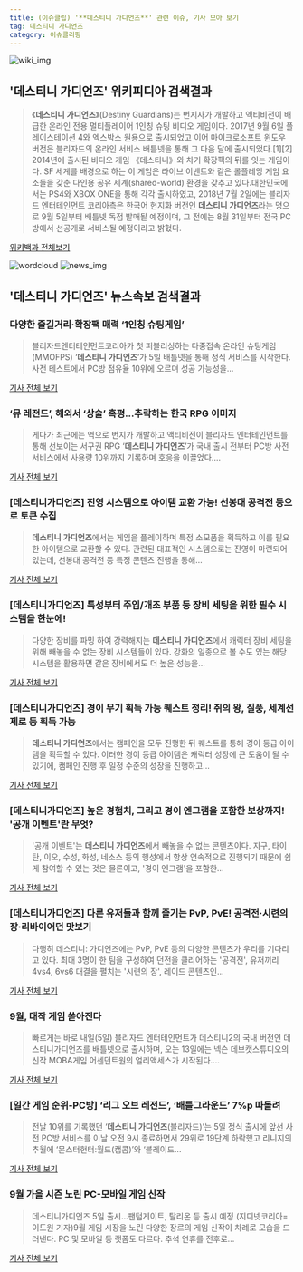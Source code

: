 ```yaml
---
title: (이슈클립) '**데스티니 가디언즈**' 관련 이슈, 기사 모아 보기
tag: 데스티니 가디언즈
category: 이슈클리핑
---
```

![wiki_img](https://user-images.githubusercontent.com/42597476/44503234-41136a80-a6d0-11e8-9071-6fc6418eafe4.png)
## **'**데스티니 가디언즈**'** 위키피디아 검색결과
>《**데스티니 가디언즈**》(Destiny Guardians)는 번지사가 개발하고 액티비전이 배급한 온라인 전용 멀티플레이어 1인칭 슈팅 비디오 게임이다. 2017년 9월 6일 플레이스테이션 4와 엑스박스 원용으로 출시되었고 이어 마이크로소프트 윈도우 버전은 블리자드의 온라인 서비스 배틀넷을 통해 그 다음 달에 출시되었다.[1][2] 2014년에 출시된 비디오 게임 《데스티니》와 차기 확장팩의 뒤를 잇는 게임이다. SF 세계를 배경으로 하는 이 게임은 라이브 이벤트와 같은 롤플레잉 게임 요소들을 갖춘 다인용 공유 세계(shared-world) 환경을 갖추고 있다.대한민국에서는 PS4와 XBOX ONE을 통해 각각 출시하였고, 2018년 7월 2일에는 블리자드 엔터테인먼트 코리아측은 한국어 현지화 버전인 **데스티니 가디언즈**라는 명으로 9월 5일부터 배틀넷 독점 발매될 예정이며, 그 전에는 8월 31일부터 전국 PC방에서 선공개로 서비스될 예정이라고 밝혔다.

<a href="https://ko.wikipedia.org/wiki/데스티니 가디언즈" target="_blank">위키백과 전체보기</a>

![wordcloud](https://s3.ap-northeast-2.amazonaws.com/lyrics101-wordcloud/2018-09-05-1536095118.png)
![news_img](https://user-images.githubusercontent.com/42597476/44507050-1206f400-a6e4-11e8-8d98-7ffbfebb353f.png)
## **'**데스티니 가디언즈**'** 뉴스속보 검색결과
### 다양한 즐길거리·확장팩 매력 ‘1인칭 슈팅게임’

>블리자드엔터테인먼트코리아가 첫 퍼블리싱하는 다중접속 온라인 슈팅게임(MMOFPS) ‘**데스티니 가디언즈**’가 5일 배틀넷을 통해 정식 서비스를 시작한다. 사전 테스트에서 PC방 점유율 10위에 오르며 성공 가능성을...

<a href="http://sports.donga.com/3/all/20180903/91820290/3" target="_blank">기사 전체 보기</a>

### ‘뮤 레전드’, 해외서 ‘상술’ 혹평…추락하는 한국 RPG 이미지

>게다가 최근에는 역으로 번지가 개발하고 액티비전이 블리자드 엔터테인먼트를 통해 선보이는 서구권 RPG ‘**데스티니 가디언즈**’가 국내 출시 전부터 PC방 사전 서비스에서 사용량 10위까지 기록하며 호응을 이끌었다....

<a href="http://www.kukinews.com/news/article.html?no=582257" target="_blank">기사 전체 보기</a>

### [데스티니가디언즈] 진영 시스템으로 아이템 교환 가능! 선봉대 공격전 등으로 토큰 수집

>**데스티니 가디언즈**에서는 게임을 플레이하며 특정 소모품을 획득하고 이를 필요한 아이템으로 교환할 수 있다. 관련된 대표적인 시스템으로는 진영이 마련되어 있는데, 선봉대 공격전 등 특정 콘텐츠 진행을 통해...

<a href="http://www.inven.co.kr/webzine/news/?news=206480&site=destinyguardians" target="_blank">기사 전체 보기</a>

### [데스티니가디언즈] 특성부터 주입/개조 부품 등 장비 세팅을 위한 필수 시스템을 한눈에!

>다양한 장비를 파밍 하여 강력해지는 **데스티니 가디언즈**에서 캐릭터 장비 세팅을 위해 빼놓을 수 없는 장비 시스템들이 있다. 강화의 일종으로 볼 수도 있는 해당 시스템을 활용하면 같은 장비에서도 더 높은 성능을...

<a href="http://www.inven.co.kr/webzine/news/?news=206481&site=destinyguardians" target="_blank">기사 전체 보기</a>

### [데스티니가디언즈] 경이 무기 획득 가능 퀘스트 정리! 쥐의 왕, 질풍, 세계선 제로 등 획득 가능

>**데스티니 가디언즈**에서는 캠페인을 모두 진행한 뒤 퀘스트를 통해 경이 등급 아이템을 획득할 수 있다. 이러한 경이 등급 아이템은 캐릭터 성장에 큰 도움이 될 수 있기에, 캠페인 진행 후 일정 수준의 성장을 진행하고...

<a href="http://www.inven.co.kr/webzine/news/?news=206531&site=destinyguardians" target="_blank">기사 전체 보기</a>

### [데스티니가디언즈] 높은 경험치, 그리고 경이 엔그램을 포함한 보상까지! '공개 이벤트'란 무엇?

>'공개 이벤트'는 **데스티니 가디언즈**에서 빼놓을 수 없는 콘텐츠이다. 지구, 타이탄, 이오, 수성, 화성, 네소스 등의 행성에서 항상 연속적으로 진행되기 때문에 쉽게 참여할 수 있는 것은 물론이고, '경이 엔그램'을 포함한...

<a href="http://www.inven.co.kr/webzine/news/?news=206529&site=destinyguardians" target="_blank">기사 전체 보기</a>

### [데스티니가디언즈] 다른 유저들과 함께 즐기는 PvP, PvE! 공격전·시련의 장·리바이어던 맛보기

>다행히 데스티니: 가디언즈에는 PvP, PvE 등의 다양한 콘텐츠가 우리를 기다리고 있다. 최대 3명이 한 팀을 구성하여 던전을 클리어하는 '공격전', 유저끼리 4vs4, 6vs6 대결을 펼치는 '시련의 장', 레이드 콘텐츠인...

<a href="http://www.inven.co.kr/webzine/news/?news=206110&site=destinyguardians" target="_blank">기사 전체 보기</a>

### 9월, 대작 게임 쏟아진다

>빠르게는 바로 내일(5일) 블리자드 엔터테인먼트가 데스티니2의 국내 버전인 데스티니가디언즈를 배틀넷으로 출시하며, 오는 13일에는 넥슨 데브캣스튜디오의 신작 MOBA게임 어센던트원의 얼리액세스가 시작된다....

<a href="http://www.gameple.co.kr/news/articleView.html?idxno=143773" target="_blank">기사 전체 보기</a>

### [일간 게임 순위-PC방] ‘리그 오브 레전드’, ‘배틀그라운드’ 7%p 따돌려

>전날 10위를 기록했던 ‘**데스티니 가디언즈**(블리자드)’는 5일 정식 출시에 앞선 사전 PC방 서비스를 이날 오전 9시 종료하면서 29위로 19단계 하락했고 리니지의 추월에 ‘몬스터헌터:월드(캡콤)’와 ‘블레이드...

<a href="http://www.kukinews.com/news/article.html?no=582516" target="_blank">기사 전체 보기</a>

### 9월 가을 시즌 노린 PC-모바일 게임 신작

>데스티니가디언즈 5일 출시...팬텀게이트, 탈리온 등 출시 예정 (지디넷코리아=이도원 기자)9월 게임 시장을 노린 다양한 장르의 게임 신작이 차례로 모습을 드러낸다. PC 및 모바일 등 랫폼도 다르다. 추석 연휴를 전후로...

<a href="http://www.zdnet.co.kr/ArticleView.asp?artice_id=20180904101112" target="_blank">기사 전체 보기</a>


